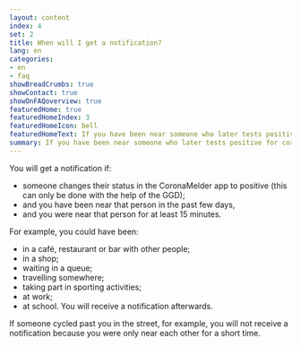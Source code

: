 ```yaml
---
layout: content
index: 4
set: 2
title: When will I get a notification? 
lang: en
categories:
- en
- faq
showBreadCrumbs: true
showContact: true
showOnFAQoverview: true
featuredHome: true
featuredHomeIndex: 3
featuredHomeIcon: bell
featuredHomeText: If you have been near someone who later tests positive for coronavirus since you were near them, you will get a notification.
summary: If you have been near someone who later tests positive for coronavirus since you were near them, you will get a notification.
---
```


You will get a notification if:
- someone changes their status in the CoronaMelder app to positive (this can only be done with the help of the GGD);
- and you have been near that person in the past few days,
- and you were near that person for at least 15 minutes.

For example, you could have been:
- in a café, restaurant or bar with other people;
- in a shop;
- waiting in a queue;
- travelling somewhere;
- taking part in sporting activities;
- at work;
- at school. You will receive a notification afterwards.

If someone cycled past you in the street, for example, you will not receive a notification because you were only near each other for a short time.
